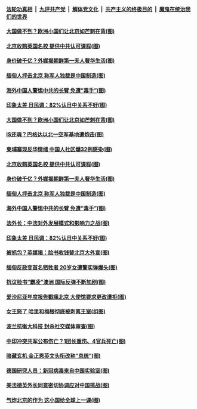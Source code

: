 

####  [法轮功真相](../../../../basic/blob/master/README.md?t=02222131) &nbsp;|&nbsp; [九评共产党](../../../../9ping.md/blob/master/README.md?t=02222131) &nbsp;|&nbsp; [解体党文化](../../../../jtdwh.md/blob/master/README.md?t=02222131)  &nbsp;|&nbsp; [共产主义的终极目的](../../../../gczydzjmd.md/blob/master/README.md?t=02222131) &nbsp;|&nbsp; [魔鬼在统治我们的世界](../../../../mgztzwmdsj.md/blob/master/README.md?t=02222131) 

#### [大国做不到？欧洲小国们让北京如芒刺在背(图)](../pages/p9/963250.md?t=02222131) 

#### [北京收购英国名校 提供中共认可课程(图)](../pages/p9/963274.md?t=02222131) 

#### [身价破千亿？外媒揭朝鲜第一夫人奢华生活(图)](../pages/p9/963164.md?t=02222131) 

#### [缅甸人抨击北京 称军人独裁是中国制造(图)](../pages/p9/963233.md?t=02222131) 

#### [海外中国人警惕中共的长臂 免遭“毒手”(图)](../pages/p9/963218.md?t=02222131) 

#### [印象太差 日民调：82%认日中关系不好(图)](../pages/p9/963166.md?t=02222131) 

#### [大国做不到？欧洲小国们让北京如芒刺在背(图)](../pages/p9/963250.md?t=02222131) 

#### [IS还魂？巴格达以北一空军基地遭炮击(图)](../pages/p9/963318.md?t=02222131) 

#### [柬埔寨现反华情绪 中国人社区爆32例感染(图)](../pages/p9/963249.md?t=02222131) 

#### [北京收购英国名校 提供中共认可课程(图)](../pages/p9/963274.md?t=02222131) 

#### [身价破千亿？外媒揭朝鲜第一夫人奢华生活(图)](../pages/p9/963164.md?t=02222131) 

#### [缅甸人抨击北京 称军人独裁是中国制造(图)](../pages/p9/963233.md?t=02222131) 

#### [海外中国人警惕中共的长臂 免遭“毒手”(图)](../pages/p9/963218.md?t=02222131) 

#### [法外长：中法对外发展模式和影响力之战(图)](../pages/p9/963228.md?t=02222131) 

#### [印象太差 日民调：82%认日中关系不好(图)](../pages/p9/963166.md?t=02222131) 

#### [被抓包？英媒揭：脸书收钱替北京大外宣(图)](../pages/p9/963129.md?t=02222131) 

#### [缅甸反政变首名牺牲者 20岁女遭警实弹爆头(图)](../pages/p9/963053.md?t=02222131) 

#### [抗议脸书“霸凌”澳洲 国际反弹不断加剧(图)](../pages/p9/963111.md?t=02222131) 

#### [爱沙尼亚年度报告戳痛北京 大使馆要求更改遭拒(图)](../pages/p9/963048.md?t=02222131) 

#### [女王怒了 哈里和梅根彻底被剥离王室(组图)](../pages/p9/963104.md?t=02222131) 

#### [波兰抗衡大科技 封杀社交媒体审查(图)](../pages/p9/963054.md?t=02222131) 

#### [中印冲突共军公布伤亡？1团长重伤、4官兵死亡(图)](../pages/p9/963025.md?t=02222131) 

#### [暗藏玄机 金正恩英文头衔改称“总统”(图)](../pages/p9/962929.md?t=02222131) 

#### [德国研究人员：新冠病毒来自中国实验室(图)](../pages/p9/962991.md?t=02222131) 

#### [美法德英外长同意密切协调应对中国挑战(图)](../pages/p9/962988.md?t=02222131) 

#### [气炸北京的作为 这小国给全球上一课(图)](../pages/p9/962938.md?t=02222131) 


